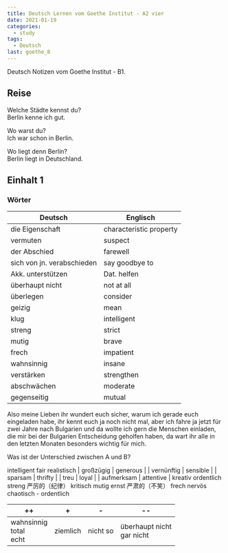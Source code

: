 ```yaml
---
title: Deutsch Lernen vom Goethe Institut - A2 vier
date: 2021-01-19
categories:
  - study
tags:
  - Deutsch
last: goethe_8
---
```


Deutsch Notizen vom Goethe Institut - B1.

<!-- more -->

## Reise

Welche Städte kennst du?  
Berlin kenne ich gut.

Wo warst du?  
Ich war schon in Berlin.

Wo liegt denn Berlin?  
Berlin liegt in Deutschland.

## Einhalt 1

### Wörter

| Deutsch                    | Englisch                |
| -------------------------- | ----------------------- |
| die Eigenschaft            | characteristic property |
| vermuten                   | suspect                 |
| der Abschied               | farewell                |
| sich von jn. verabschieden | say goodbye to          |
| Akk. unterstützen          | Dat. helfen             |
| überhaupt nicht            | not at all              |
| überlegen                  | consider                |
| geizig                     | mean                    |
| klug                       | intelligent             |
| streng                     | strict                  |
| mutig                      | brave                   |
| frech                      | impatient               |
| wahnsinnig                 | insane                  |
| verstärken                 | strengthen              |
| abschwächen                | moderate                |
| gegenseitig                | mutual                  |

Also meine Lieben ihr wundert euch sicher, warum ich gerade euch eingeladen habe, ihr kennt euch ja noch nicht mal, aber ich fahre ja jetzt für zwei Jahre nach Bulgarien und da wollte ich gern die Menschen einladen, die mir bei der Bulgarien Entscheidung geholfen haben, da wart ihr alle in den letzten Monaten besonders wichtig für mich.

Was ist der Unterschied zwischen A und B?

intelligent
fair
realistisch
| großzügig | generous |
| vernünftig | sensible |
| sparsam | thrifty |
| treu | loyal |
| aufmerksam | attentive |
kreativ
ordentlich
streng 严厉的（纪律）
kritisch
mutig
ernst 严肃的（不笑）
frech
nervös
chaotisch - ordentlich

| ++                           | +        | -        | --                           |
| ---------------------------- | -------- | -------- | ---------------------------- |
| wahnsinnig<br>total<br> echt | ziemlich | nicht so | überhaupt nicht<br>gar nicht |
